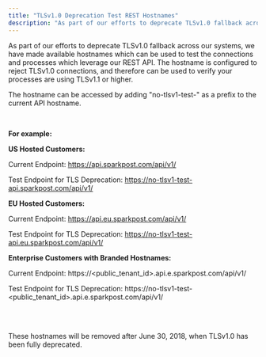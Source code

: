 ```yaml
---
title: "TLSv1.0 Deprecation Test REST Hostnames"
description: "As part of our efforts to deprecate TLSv1.0 fallback across our systems, we have made available hostnames which can be used to test the connections and processes which leverage our REST API.  The hostname is configured to reject TLSv1.0 connections, and therefore can be used to verify your processes are using TLSv1.1 or higher."
---
```


As part of our efforts to deprecate TLSv1.0 fallback across our systems, we have made available hostnames which can be used to test the connections and processes which leverage our REST API.  The hostname is configured to reject TLSv1.0 connections, and therefore can be used to verify your processes are using TLSv1.1 or higher.

The hostname can be accessed by adding "no-tlsv1-test-" as a prefix to the current API hostname.

<br/>

**For example:**


**US Hosted Customers:**

Current Endpoint: https://api.sparkpost.com/api/v1/

Test Endpoint for TLS Deprecation: https://no-tlsv1-test-api.sparkpost.com/api/v1/



**EU Hosted Customers:**

Current Endpoint: https://api.eu.sparkpost.com/api/v1/

Test Endpoint for TLS Deprecation: https://no-tlsv1-test-api.eu.sparkpost.com/api/v1/


**Enterprise Customers with Branded Hostnames:**

Current Endpoint: https://<public_tenant_id>.api.e.sparkpost.com/api/v1/

Test Endpoint for TLS Deprecation: https://no-tlsv1-test-<public_tenant_id>.api.e.sparkpost.com/api/v1/

<br/>
<br/>

These hostnames will be removed after June 30, 2018, when TLSv1.0 has been fully deprecated.
